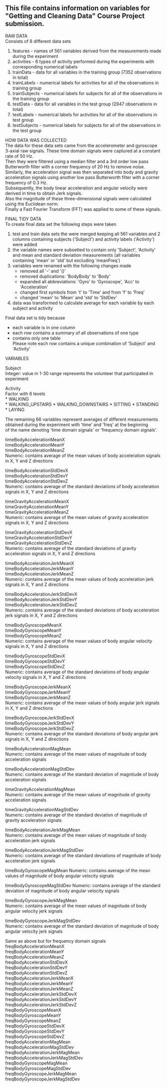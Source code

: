 ## This file contains information on variables for "Getting and Cleaning Data" Course Project submission.

RAW DATA  
Consists of 8 different data sets  
1. features - names of 561 variables derived from the measurements made during the experiment   
2. activities - 6 types of activity performed during the experiments with corresponding numerical labels  
3. trainData - data for all variables in the training group (7352 observations in total)
4. trainLabels - numerical labels for activities for all of the observations in training group
5. trainSubjects - numerical labels for subjects for all of the observations in the training group 
6. testData - data for all variables in the test group (2947 observations in total)
7. testLabels - numerical labels for activities for all of the observations in test group
8. testSubjects - numerical labels for subjects for all of the observations in the test group  

HOW DATA WAS COLLECTED   
The data for these data sets came from the accelerometer and gyroscope 3-axial raw signals. These time domain signals were captured at a constant rate of 50 Hz.   
Then they were filtered using a median filter and a 3rd order low pass Butterworth filter with a corner frequency of 20 Hz to remove noise.   
Similarly, the acceleration signal was then separated into body and gravity acceleration signals using another low pass Butterworth filter with a corner frequency of 0.3 Hz.   
Subsequently, the body linear acceleration and angular velocity were derived in time to obtain Jerk signals.   
Also the magnitude of these three-dimensional signals were calculated using the Euclidean norm.   
Finally a Fast Fourier Transform (FFT) was applied to some of these signals.  

FINAL TIDY DATA   
To create final data set the following steps were taken  
1. test and train data sets the were merged keeping all 561 variables and 2 columns containing subjects ('Subject') and activity labels ('Activity') were added
2. the variable names were subsetted to contain only 'Subject', 'Activity' and mean and standard deviation measurements (all variables containing
'mean' or 'std' but excluding 'meanFreq')
3. variables were renamed with the following changes made
	* removed all '-' and '()'
	* removed duplications: 'BodyBody' to 'Body'
	* expanded all abbreviations: 'Gyro' to 'Gyroscope', 'Acc' to 'Acceleration'
	* changed first symbols from 't' to 'Time' and from 'f' to 'Freq' 
	* changed 'mean' to 'Mean' and 'std' to 'StdDev'
4. data was transformed to calculate average for each variable by each subject and activity  

Final data set is tidy because  
* each variable is in one column
* each row contains a summary of all observations of one type
* contains only one table  
Please note each row contains a unique combination of 'Subject' and 'Activity'  

VARIABLES  

Subject  
Integer: value in 1-30 range represents the volunteer that participated in experiment   

Activity  
Factor with 6 levels  
	* WALKING  
	* WALKING_UPSTAIRS
	* WALKING_DOWNSTAIRS
	* SITTING
	* STANDING
	* LAYING  
	
The remaining 66 variables represent averages of different measurements obtained during the experiment with 'time' and 'freq' at the beginning  
of the name denoting 'time domain signals' or 'frequency domain signals'.   	
	
timeBodyAccelerationMeanX   
timeBodyAccelerationMeanY  
timeBodyAccelerationMeanZ  
Numeric: contains average of the mean values of body acceleration signals in X, Y and Z directions   

timeBodyAccelerationStdDevX  
timeBodyAccelerationStdDevY  
timeBodyAccelerationStdDevZ  
Numeric: contains average of the standard deviations of body acceleration signals in X, Y and Z directions  

timeGravityAccelerationMeanX  
timeGravityAccelerationMeanY  
timeGravityAccelerationMeanZ  
Numeric: contains average of the mean values of gravity acceleration signals in X, Y and Z directions  

timeGravityAccelerationStdDevX  
timeGravityAccelerationStdDevY  
timeGravityAccelerationStdDevZ  
Numeric: contains average of the standard deviations of gravity acceleration signals in X, Y and Z directions  

timeBodyAccelerationJerkMeanX  
timeBodyAccelerationJerkMeanY  
timeBodyAccelerationJerkMeanZ  
Numeric: contains average of the mean values of body acceleration jerk signals in X, Y and Z directions  

timeBodyAccelerationJerkStdDevX  
timeBodyAccelerationJerkStdDevY  
timeBodyAccelerationJerkStdDevZ  
Numeric: contains average of the standard deviations of body acceleration jerk signals in X, Y and Z directions  

timeBodyGyroscopeMeanX  
timeBodyGyroscopeMeanY  
timeBodyGyroscopeMeanZ  
Numeric: contains average of the mean values of body angular velocity signals in X, Y and Z directions  

timeBodyGyroscopeStdDevX  
timeBodyGyroscopeStdDevY  
timeBodyGyroscopeStdDevZ  
Numeric: contains average of the standard deviations of body angular velocity signals in X, Y and Z directions  

timeBodyGyroscopeJerkMeanX  
timeBodyGyroscopeJerkMeanY  
timeBodyGyroscopeJerkMeanZ  
Numeric: contains average of the mean values of body angular jerk signals in X, Y and Z directions  

timeBodyGyroscopeJerkStdDevX  
timeBodyGyroscopeJerkStdDevY  
timeBodyGyroscopeJerkStdDevZ  
Numeric: contains average of the standard deviations of body angular jerk signals in X, Y and Z directions  

timeBodyAccelerationMagMean  
Numeric: contains average of the mean values of magnitude of body acceleration signals  

timeBodyAccelerationMagStdDev  
Numeric: contains average of the standard deviation of magnitude of body acceleration signals  

timeGravityAccelerationMagMean  
Numeric: contains average of the mean values of magnitude of gravity acceleration signals  

timeGravityAccelerationMagStdDev  
Numeric: contains average of the standard deviation of magnitude of gravity acceleration signals  

timeBodyAccelerationJerkMagMean  
Numeric: contains average of the mean values of magnitude of body acceleration jerk signals  

timeBodyAccelerationJerkMagStdDev  
Numeric: contains average of the standard deviations of magnitude of body acceleration jerk signals  

timeBodyGyroscopeMagMean
Numeric: contains average of the mean values of magnitude of body angular velocity signals  

timeBodyGyroscopeMagStdDev
Numeric: contains average of the standard deviation of magnitude of body angular velocity signals  

timeBodyGyroscopeJerkMagMean  
Numeric: contains average of the mean values of magnitude of body angular velocity jerk signals  

timeBodyGyroscopeJerkMagStdDev  
Numeric: contains average of the standard deviation of magnitude of body angular velocity jerk signals  

Same as above but for frequency domain signals  
freqBodyAccelerationMeanX  
freqBodyAccelerationMeanY  
freqBodyAccelerationMeanZ  
freqBodyAccelerationStdDevX  
freqBodyAccelerationStdDevY  
freqBodyAccelerationStdDevZ  
freqBodyAccelerationJerkMeanX  
freqBodyAccelerationJerkMeanY  
freqBodyAccelerationJerkMeanZ  
freqBodyAccelerationJerkStdDevX  
freqBodyAccelerationJerkStdDevY  
freqBodyAccelerationJerkStdDevZ  
freqBodyGyroscopeMeanX  
freqBodyGyroscopeMeanY  
freqBodyGyroscopeMeanZ  
freqBodyGyroscopeStdDevX  
freqBodyGyroscopeStdDevY  
freqBodyGyroscopeStdDevZ  
freqBodyAccelerationMagMean  
freqBodyAccelerationMagStdDev  
freqBodyAccelerationJerkMagMean  
freqBodyAccelerationJerkMagStdDev  
freqBodyGyroscopeMagMean  
freqBodyGyroscopeMagStdDev  
freqBodyGyroscopeJerkMagMean  
freqBodyGyroscopeJerkMagStdDev  
  
